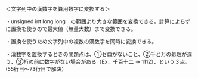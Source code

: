 ＜文字列中の漢数字を算用数字に変換する＞

・unsigned int long long　の範囲より大きな範囲を変換できる。計算によらずに置換を使うので最大値（無量大数）まで変換できる。

・置換を使うため文字列中の複数の漢数字を同時に変換できる。

・漢数字を置換するときの問題点は、①ゼロがないこと、②千と万の処理が違う、③桁の前に数字がない場合がある（Ex．千百十二 -> 1112）、という３点。(55行目〜73行目で解決）

